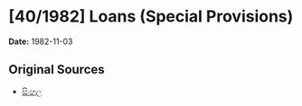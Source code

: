 # [40/1982] Loans (Special Provisions)

**Date:** 1982-11-03

## Original Sources

- [සිංහල](https://documents.gov.lk/view/acts/1982/11/40-1982_S.pdf)
